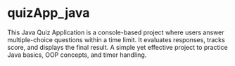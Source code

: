 # quizApp_java
This Java Quiz Application is a console-based project where users answer multiple-choice questions within a time limit. It evaluates responses, tracks score, and displays the final result. A simple yet effective project to practice Java basics, OOP concepts, and timer handling.
